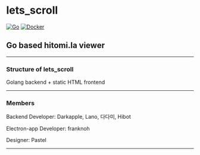 # lets_scroll
[![Go](https://github.com/saturn-ring/lets_scroll/actions/workflows/go.yml/badge.svg)](https://github.com/saturn-ring/lets_scroll/actions/workflows/go.yml)
[![Docker](https://github.com/saturn-ring/lets_scroll/actions/workflows/docker-image.yml/badge.svg)](https://github.com/saturn-ring/lets_scroll/actions/workflows/docker-image.yml)
## Go based hitomi.la viewer

---

### Structure of lets_scroll
   
Golang backend + static HTML frontend
          

---

### Members

Backend Developer: Darkapple, Lano, 다다미, Hibot

Electron-app Developer: franknoh

Designer: Pastel

---
